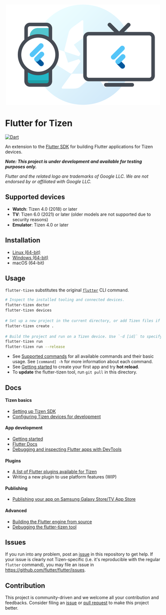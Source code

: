 <p align="center"><img src="doc/images/flutter-tizen.png" width="500"/></p>

# Flutter for Tizen

[![Dart](https://github.com/flutter-tizen/flutter-tizen/workflows/Dart/badge.svg)](https://github.com/flutter-tizen/flutter-tizen/actions)

An extension to the [Flutter SDK](https://github.com/flutter/flutter) for building Flutter applications for Tizen devices.

_**Note: This project is under development and available for testing purposes only.**_

_Flutter and the related logo are trademarks of Google LLC. We are not endorsed by or affiliated with Google LLC._

## Supported devices

- **Watch**: Tizen 4.0 (2018) or later
- **TV**: Tizen 6.0 (2021) or later (older models are not supported due to security reasons)
- **Emulator**: Tizen 4.0 or later

## Installation

- [Linux (64-bit)](doc/linux-install.md)
- [Windows (64-bit)](doc/windows-install.md)
- macOS (64-bit)

## Usage

`flutter-tizen` substitutes the original [`flutter`](https://flutter.dev/docs/reference/flutter-cli) CLI command.

```sh
# Inspect the installed tooling and connected devices.
flutter-tizen doctor
flutter-tizen devices

# Set up a new project in the current directory, or add Tizen files if a Flutter project already exists.
flutter-tizen create .

# Build the project and run on a Tizen device. Use `-d [id]` to specify a device ID.
flutter-tizen run
flutter-tizen run --release
```

- See [Supported commands](doc/commands.md) for all available commands and their basic usage. See `[command] -h` for more information about each command.
- See [Getting started](doc/get-started.md) to create your first app and try **hot reload**.
- To **update** the flutter-tizen tool, run `git pull` in this directory.

## Docs

#### Tizen basics

- [Setting up Tizen SDK](doc/install-tizen-sdk.md)
- [Configuring Tizen devices for development](doc/configure-device.md)

#### App development

- [Getting started](doc/get-started.md)
- [Flutter Docs](https://flutter.dev/docs)
- [Debugging and inspecting Flutter apps with DevTools](doc/devtools-usage.md)

#### Plugins

- [A list of Flutter plugins available for Tizen](https://github.com/flutter-tizen/plugins)
- Writing a new plugin to use platform features (WIP)

#### Publishing

- [Publishing your app on Samsung Galaxy Store/TV App Store](doc/publish-app.md)

#### Advanced

- [Building the Flutter engine from source](https://github.com/flutter-tizen/engine/wiki/Building-the-engine)
- [Debugging the flutter-tizen tool](doc/debug-flutter-tizen.md)

## Issues

If you run into any problem, post an [issue](../../issues) in this repository to get help. If your issue is clearly not Tizen-specific (i.e. it's reproducible with the regular `flutter` command), you may file an issue in https://github.com/flutter/flutter/issues.

## Contribution

This project is community-driven and we welcome all your contribution and feedbacks. Consider filing an [issue](../../issues) or [pull request](../../pulls) to make this project better.
